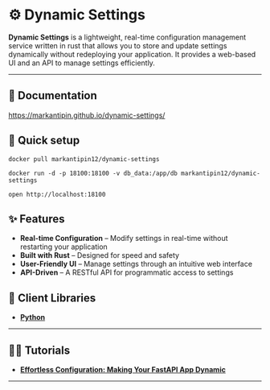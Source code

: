 # ⚙️️ Dynamic Settings

**Dynamic Settings** is a lightweight, real-time configuration management service written in rust
that allows you to store and update settings dynamically without redeploying your application.
It provides a web-based UI and an API to manage settings efficiently.

---

## 📖 Documentation

https://markantipin.github.io/dynamic-settings/

## 🚀 Quick setup
```
docker pull markantipin12/dynamic-settings

docker run -d -p 18100:18100 -v db_data:/app/db markantipin12/dynamic-settings

open http://localhost:18100
```


## ✨ Features

- **Real-time Configuration** – Modify settings in real-time without restarting your application
- **Built with Rust** – Designed for speed and safety
- **User-Friendly UI** – Manage settings through an intuitive web interface
- **API-Driven** – A RESTful API for programmatic access to settings


## 👷 Client Libraries
- **[Python](https://github.com/MarkAntipin/dynamic-settings-python)**

---

## 👨‍🏫 Tutorials
- **[Effortless Configuration: Making Your FastAPI App Dynamic](https://medium.com/@mr.antipin/effortless-configuration-making-your-fastapi-app-dynamic-d8652b0b4d56)**

---

